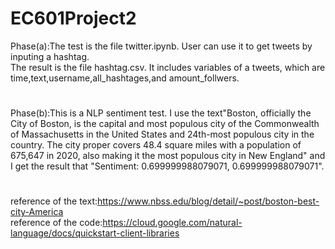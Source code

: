 # EC601Project2

Phase(a):The test is the file twitter.ipynb. User can use it to get tweets by inputing a hashtag. \
The result is the file hashtag.csv. It includes variables of a tweets, which are time,text,username,all_hashtages,and amount_follwers.

#
Phase(b):This is a NLP sentiment test. I use the text"Boston, officially the City of Boston, is the capital and most populous city of the Commonwealth of Massachusetts in the United States and 24th-most populous city in the country. The city proper covers 48.4 square miles with a population of 675,647 in 2020, also making it the most populous city in New England" and I get the result that "Sentiment: 0.699999988079071, 0.699999988079071".

#
reference of the text:https://www.nbss.edu/blog/detail/~post/boston-best-city-America \
reference of the code:https://cloud.google.com/natural-language/docs/quickstart-client-libraries
